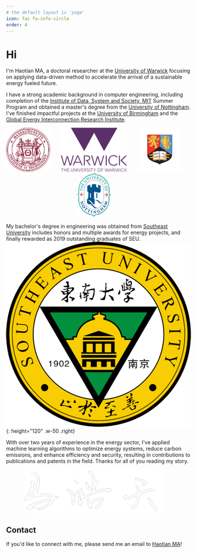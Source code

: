```yaml
---
# the default layout is 'page'
icon: fas fa-info-circle
order: 4
---
```


# Hi

I'm Haotian MA, a doctoral researcher at the [University of Warwick](https://warwick.ac.uk/) focusing on applying data-driven method to accelerate the arrival of a sustainable energy fueled future.

I have a strong academic background in computer engineering, including completion of the [Institute of Data, System and Society, MIT](https://idss.mit.edu/) Summer Program and obtained a master's degree from the [University of Nottingham](https://www.nottingham.ac.uk/engineering/). I've finished impactful projects at the [University of Birmingham](https://www.birmingham.ac.uk/index.aspx) and the [Global Energy Interconnection Research Institute](https://geiri.eu/).

<div style="text-align: center; width: 100%;">
  <img src="/images/mit.webp" alt="MIT" style="width: auto; height: 120px; margin-right: 5%;" />
  <img src="/images/UoW.png" alt="UoW" style="width: auto; height: 120px; margin-right: 5%;" />
  <img src="/images/UoB.png" alt="UoB" style="width: auto; height: 120px; margin-right: 5%;" />
  <img src="/images/UoN.png" alt="UoN" style="width: auto; height: 120px; margin-right: 5%;"  />
</div>

My bachelor's degree in engineering was obtained from [Southeast University](https://www.seu.edu.cn/english/) includes honors and multiple awards for energy projects, and finally rewarded as 2019 outstanding graduates of SEU. 
![Desktop View](/images/SEU.png){: height="120" .w-50 .right}


With over two years of experience in the energy sector, I've applied machine learning algorithms to optimize energy systems, reduce carbon emissions, and enhance efficiency and security, resulting in contributions to publications and patents in the field. Thanks for all of you reading my story.

<div style="text-align: center; width: 100%;">
  <img src="/images/signature.png" alt="haotian" style="width: auto; height: 120px; margin-right: 5%;" />
</div>



## Contact

If you'd like to connect with me, please send me an email to [Haotian MA](mailto:Haotian-ma@outlook.com)!
